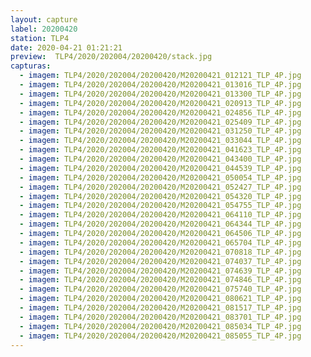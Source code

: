 ```yaml
---
layout: capture
label: 20200420
station: TLP4
date: 2020-04-21 01:21:21
preview:  TLP4/2020/202004/20200420/stack.jpg
capturas:
  - imagem: TLP4/2020/202004/20200420/M20200421_012121_TLP_4P.jpg
  - imagem: TLP4/2020/202004/20200420/M20200421_013016_TLP_4P.jpg
  - imagem: TLP4/2020/202004/20200420/M20200421_013300_TLP_4P.jpg
  - imagem: TLP4/2020/202004/20200420/M20200421_020913_TLP_4P.jpg
  - imagem: TLP4/2020/202004/20200420/M20200421_024856_TLP_4P.jpg
  - imagem: TLP4/2020/202004/20200420/M20200421_025409_TLP_4P.jpg
  - imagem: TLP4/2020/202004/20200420/M20200421_031250_TLP_4P.jpg
  - imagem: TLP4/2020/202004/20200420/M20200421_033044_TLP_4P.jpg
  - imagem: TLP4/2020/202004/20200420/M20200421_041623_TLP_4P.jpg
  - imagem: TLP4/2020/202004/20200420/M20200421_043400_TLP_4P.jpg
  - imagem: TLP4/2020/202004/20200420/M20200421_044539_TLP_4P.jpg
  - imagem: TLP4/2020/202004/20200420/M20200421_050054_TLP_4P.jpg
  - imagem: TLP4/2020/202004/20200420/M20200421_052427_TLP_4P.jpg
  - imagem: TLP4/2020/202004/20200420/M20200421_054320_TLP_4P.jpg
  - imagem: TLP4/2020/202004/20200420/M20200421_054755_TLP_4P.jpg
  - imagem: TLP4/2020/202004/20200420/M20200421_064110_TLP_4P.jpg
  - imagem: TLP4/2020/202004/20200420/M20200421_064344_TLP_4P.jpg
  - imagem: TLP4/2020/202004/20200420/M20200421_064506_TLP_4P.jpg
  - imagem: TLP4/2020/202004/20200420/M20200421_065704_TLP_4P.jpg
  - imagem: TLP4/2020/202004/20200420/M20200421_070818_TLP_4P.jpg
  - imagem: TLP4/2020/202004/20200420/M20200421_074037_TLP_4P.jpg
  - imagem: TLP4/2020/202004/20200420/M20200421_074639_TLP_4P.jpg
  - imagem: TLP4/2020/202004/20200420/M20200421_074846_TLP_4P.jpg
  - imagem: TLP4/2020/202004/20200420/M20200421_075740_TLP_4P.jpg
  - imagem: TLP4/2020/202004/20200420/M20200421_080621_TLP_4P.jpg
  - imagem: TLP4/2020/202004/20200420/M20200421_081517_TLP_4P.jpg
  - imagem: TLP4/2020/202004/20200420/M20200421_083701_TLP_4P.jpg
  - imagem: TLP4/2020/202004/20200420/M20200421_085034_TLP_4P.jpg
  - imagem: TLP4/2020/202004/20200420/M20200421_085055_TLP_4P.jpg
---
```

